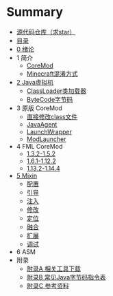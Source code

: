 # Summary

* [源代码仓库（求star）](https://github.com/xfl03/CoreModTutor)
* [目录](README.md)
* [0 绪论](0.md)
* 1 简介
    * [CoreMod](1.1.md)
    * [Minecraft混淆方式](1.2.md)
* [2 Java虚拟机](2.md)
    * [ClassLoader类加载器](2.1.md)
    * [ByteCode字节码](2.2.md)
* 3 原版 CoreMod
    * [直接修改class文件](3.1.md)
    * [JavaAgent](3.2.md)
    * [LaunchWrapper](3.3.md)
    * [ModLauncher](3.4.md)
* 4 FML CoreMod
    * [1.3.2-1.5.2](4.1.md)
    * [1.6.1-1.12.2](4.2.md)
    * [1.13.2-1.14.4](4.3.md)
* [5 Mixin](5.md)
    * [配置](5.1.md)
    * [引导](5.2.md)
    * [注入](5.3.md)
    * [修改](5.4.md)
    * [定位](5.5.md)
    * [融合](5.6.md)
    * [扩展](5.7.md)
    * [调试](5.8.md)
* 6 ASM
* 附录
    * [附录A 相关工具下载](附录A.md)
    * [附录B 常见Java字节码指令表](附录B.md)
    * [附录C 参考资料](附录C.md)

